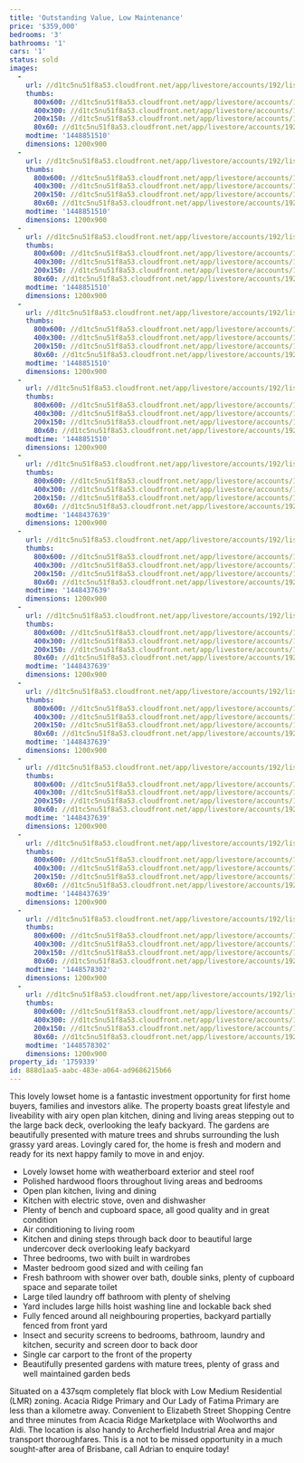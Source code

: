 ```yaml
---
title: 'Outstanding Value, Low Maintenance'
price: '$359,000'
bedrooms: '3'
bathrooms: '1'
cars: '1'
status: sold
images:
  -
    url: //d1tc5nu51f8a53.cloudfront.net/app/livestore/accounts/192/listings/632249/images/Back-area_2571294689_20151125054032.jpg
    thumbs:
      800x600: //d1tc5nu51f8a53.cloudfront.net/app/livestore/accounts/192/listings/632249/images/Back-area_2571294689_20151125054032_800x600.jpg
      400x300: //d1tc5nu51f8a53.cloudfront.net/app/livestore/accounts/192/listings/632249/images/Back-area_2571294689_20151125054032_400x300.jpg
      200x150: //d1tc5nu51f8a53.cloudfront.net/app/livestore/accounts/192/listings/632249/images/Back-area_2571294689_20151125054032_200x150.jpg
      80x60: //d1tc5nu51f8a53.cloudfront.net/app/livestore/accounts/192/listings/632249/images/Back-area_2571294689_20151125054032_80x60.jpg
    modtime: '1448851510'
    dimensions: 1200x900
  -
    url: //d1tc5nu51f8a53.cloudfront.net/app/livestore/accounts/192/listings/632249/images/Fronta_6271328624_20151125054153.jpg
    thumbs:
      800x600: //d1tc5nu51f8a53.cloudfront.net/app/livestore/accounts/192/listings/632249/images/Fronta_6271328624_20151125054153_800x600.jpg
      400x300: //d1tc5nu51f8a53.cloudfront.net/app/livestore/accounts/192/listings/632249/images/Fronta_6271328624_20151125054153_400x300.jpg
      200x150: //d1tc5nu51f8a53.cloudfront.net/app/livestore/accounts/192/listings/632249/images/Fronta_6271328624_20151125054153_200x150.jpg
      80x60: //d1tc5nu51f8a53.cloudfront.net/app/livestore/accounts/192/listings/632249/images/Fronta_6271328624_20151125054153_80x60.jpg
    modtime: '1448851510'
    dimensions: 1200x900
  -
    url: //d1tc5nu51f8a53.cloudfront.net/app/livestore/accounts/192/listings/632249/images/Front3_2978233350_20151125054126.jpg
    thumbs:
      800x600: //d1tc5nu51f8a53.cloudfront.net/app/livestore/accounts/192/listings/632249/images/Front3_2978233350_20151125054126_800x600.jpg
      400x300: //d1tc5nu51f8a53.cloudfront.net/app/livestore/accounts/192/listings/632249/images/Front3_2978233350_20151125054126_400x300.jpg
      200x150: //d1tc5nu51f8a53.cloudfront.net/app/livestore/accounts/192/listings/632249/images/Front3_2978233350_20151125054126_200x150.jpg
      80x60: //d1tc5nu51f8a53.cloudfront.net/app/livestore/accounts/192/listings/632249/images/Front3_2978233350_20151125054126_80x60.jpg
    modtime: '1448851510'
    dimensions: 1200x900
  -
    url: //d1tc5nu51f8a53.cloudfront.net/app/livestore/accounts/192/listings/632249/images/Kitchen_8903898714_20151125054203.jpg
    thumbs:
      800x600: //d1tc5nu51f8a53.cloudfront.net/app/livestore/accounts/192/listings/632249/images/Kitchen_8903898714_20151125054203_800x600.jpg
      400x300: //d1tc5nu51f8a53.cloudfront.net/app/livestore/accounts/192/listings/632249/images/Kitchen_8903898714_20151125054203_400x300.jpg
      200x150: //d1tc5nu51f8a53.cloudfront.net/app/livestore/accounts/192/listings/632249/images/Kitchen_8903898714_20151125054203_200x150.jpg
      80x60: //d1tc5nu51f8a53.cloudfront.net/app/livestore/accounts/192/listings/632249/images/Kitchen_8903898714_20151125054203_80x60.jpg
    modtime: '1448851510'
    dimensions: 1200x900
  -
    url: //d1tc5nu51f8a53.cloudfront.net/app/livestore/accounts/192/listings/632249/images/Kitchen2_624346598_20151125054211.jpg
    thumbs:
      800x600: //d1tc5nu51f8a53.cloudfront.net/app/livestore/accounts/192/listings/632249/images/Kitchen2_624346598_20151125054211_800x600.jpg
      400x300: //d1tc5nu51f8a53.cloudfront.net/app/livestore/accounts/192/listings/632249/images/Kitchen2_624346598_20151125054211_400x300.jpg
      200x150: //d1tc5nu51f8a53.cloudfront.net/app/livestore/accounts/192/listings/632249/images/Kitchen2_624346598_20151125054211_200x150.jpg
      80x60: //d1tc5nu51f8a53.cloudfront.net/app/livestore/accounts/192/listings/632249/images/Kitchen2_624346598_20151125054211_80x60.jpg
    modtime: '1448851510'
    dimensions: 1200x900
  -
    url: //d1tc5nu51f8a53.cloudfront.net/app/livestore/accounts/192/listings/632249/images/Deck_984943509_20151125054102.jpg
    thumbs:
      800x600: //d1tc5nu51f8a53.cloudfront.net/app/livestore/accounts/192/listings/632249/images/Deck_984943509_20151125054102_800x600.jpg
      400x300: //d1tc5nu51f8a53.cloudfront.net/app/livestore/accounts/192/listings/632249/images/Deck_984943509_20151125054102_400x300.jpg
      200x150: //d1tc5nu51f8a53.cloudfront.net/app/livestore/accounts/192/listings/632249/images/Deck_984943509_20151125054102_200x150.jpg
      80x60: //d1tc5nu51f8a53.cloudfront.net/app/livestore/accounts/192/listings/632249/images/Deck_984943509_20151125054102_80x60.jpg
    modtime: '1448437639'
    dimensions: 1200x900
  -
    url: //d1tc5nu51f8a53.cloudfront.net/app/livestore/accounts/192/listings/632249/images/Bedroom1_8539196840_20151125054009.jpg
    thumbs:
      800x600: //d1tc5nu51f8a53.cloudfront.net/app/livestore/accounts/192/listings/632249/images/Bedroom1_8539196840_20151125054009_800x600.jpg
      400x300: //d1tc5nu51f8a53.cloudfront.net/app/livestore/accounts/192/listings/632249/images/Bedroom1_8539196840_20151125054009_400x300.jpg
      200x150: //d1tc5nu51f8a53.cloudfront.net/app/livestore/accounts/192/listings/632249/images/Bedroom1_8539196840_20151125054009_200x150.jpg
      80x60: //d1tc5nu51f8a53.cloudfront.net/app/livestore/accounts/192/listings/632249/images/Bedroom1_8539196840_20151125054009_80x60.jpg
    modtime: '1448437639'
    dimensions: 1200x900
  -
    url: //d1tc5nu51f8a53.cloudfront.net/app/livestore/accounts/192/listings/632249/images/Bedroom2_8701273855_20151125054026.jpg
    thumbs:
      800x600: //d1tc5nu51f8a53.cloudfront.net/app/livestore/accounts/192/listings/632249/images/Bedroom2_8701273855_20151125054026_800x600.jpg
      400x300: //d1tc5nu51f8a53.cloudfront.net/app/livestore/accounts/192/listings/632249/images/Bedroom2_8701273855_20151125054026_400x300.jpg
      200x150: //d1tc5nu51f8a53.cloudfront.net/app/livestore/accounts/192/listings/632249/images/Bedroom2_8701273855_20151125054026_200x150.jpg
      80x60: //d1tc5nu51f8a53.cloudfront.net/app/livestore/accounts/192/listings/632249/images/Bedroom2_8701273855_20151125054026_80x60.jpg
    modtime: '1448437639'
    dimensions: 1200x900
  -
    url: //d1tc5nu51f8a53.cloudfront.net/app/livestore/accounts/192/listings/632249/images/Living_1947813891_20151125054226.jpg
    thumbs:
      800x600: //d1tc5nu51f8a53.cloudfront.net/app/livestore/accounts/192/listings/632249/images/Living_1947813891_20151125054226_800x600.jpg
      400x300: //d1tc5nu51f8a53.cloudfront.net/app/livestore/accounts/192/listings/632249/images/Living_1947813891_20151125054226_400x300.jpg
      200x150: //d1tc5nu51f8a53.cloudfront.net/app/livestore/accounts/192/listings/632249/images/Living_1947813891_20151125054226_200x150.jpg
      80x60: //d1tc5nu51f8a53.cloudfront.net/app/livestore/accounts/192/listings/632249/images/Living_1947813891_20151125054226_80x60.jpg
    modtime: '1448437639'
    dimensions: 1200x900
  -
    url: //d1tc5nu51f8a53.cloudfront.net/app/livestore/accounts/192/listings/632249/images/Front-yard_2443676521_20151125054204.jpg
    thumbs:
      800x600: //d1tc5nu51f8a53.cloudfront.net/app/livestore/accounts/192/listings/632249/images/Front-yard_2443676521_20151125054204_800x600.jpg
      400x300: //d1tc5nu51f8a53.cloudfront.net/app/livestore/accounts/192/listings/632249/images/Front-yard_2443676521_20151125054204_400x300.jpg
      200x150: //d1tc5nu51f8a53.cloudfront.net/app/livestore/accounts/192/listings/632249/images/Front-yard_2443676521_20151125054204_200x150.jpg
      80x60: //d1tc5nu51f8a53.cloudfront.net/app/livestore/accounts/192/listings/632249/images/Front-yard_2443676521_20151125054204_80x60.jpg
    modtime: '1448437639'
    dimensions: 1200x900
  -
    url: //d1tc5nu51f8a53.cloudfront.net/app/livestore/accounts/192/listings/632249/images/Front-2_5627334411_20151125054054.jpg
    thumbs:
      800x600: //d1tc5nu51f8a53.cloudfront.net/app/livestore/accounts/192/listings/632249/images/Front-2_5627334411_20151125054054_800x600.jpg
      400x300: //d1tc5nu51f8a53.cloudfront.net/app/livestore/accounts/192/listings/632249/images/Front-2_5627334411_20151125054054_400x300.jpg
      200x150: //d1tc5nu51f8a53.cloudfront.net/app/livestore/accounts/192/listings/632249/images/Front-2_5627334411_20151125054054_200x150.jpg
      80x60: //d1tc5nu51f8a53.cloudfront.net/app/livestore/accounts/192/listings/632249/images/Front-2_5627334411_20151125054054_80x60.jpg
    modtime: '1448437639'
    dimensions: 1200x900
  -
    url: //d1tc5nu51f8a53.cloudfront.net/app/livestore/accounts/192/listings/632249/images/Bath_4132950068_20151127085132.jpg
    thumbs:
      800x600: //d1tc5nu51f8a53.cloudfront.net/app/livestore/accounts/192/listings/632249/images/Bath_4132950068_20151127085132_800x600.jpg
      400x300: //d1tc5nu51f8a53.cloudfront.net/app/livestore/accounts/192/listings/632249/images/Bath_4132950068_20151127085132_400x300.jpg
      200x150: //d1tc5nu51f8a53.cloudfront.net/app/livestore/accounts/192/listings/632249/images/Bath_4132950068_20151127085132_200x150.jpg
      80x60: //d1tc5nu51f8a53.cloudfront.net/app/livestore/accounts/192/listings/632249/images/Bath_4132950068_20151127085132_80x60.jpg
    modtime: '1448578302'
    dimensions: 1200x900
  -
    url: //d1tc5nu51f8a53.cloudfront.net/app/livestore/accounts/192/listings/632249/images/Laundry_2756028604_20151125054227.jpg
    thumbs:
      800x600: //d1tc5nu51f8a53.cloudfront.net/app/livestore/accounts/192/listings/632249/images/Laundry_2756028604_20151125054227_800x600.jpg
      400x300: //d1tc5nu51f8a53.cloudfront.net/app/livestore/accounts/192/listings/632249/images/Laundry_2756028604_20151125054227_400x300.jpg
      200x150: //d1tc5nu51f8a53.cloudfront.net/app/livestore/accounts/192/listings/632249/images/Laundry_2756028604_20151125054227_200x150.jpg
      80x60: //d1tc5nu51f8a53.cloudfront.net/app/livestore/accounts/192/listings/632249/images/Laundry_2756028604_20151125054227_80x60.jpg
    modtime: '1448578302'
    dimensions: 1200x900
property_id: '1759339'
id: 888d1aa5-aabc-483e-a064-ad9686215b66
---
```

This lovely lowset home is a fantastic investment opportunity for first home buyers, families and investors alike. The property boasts great lifestyle and liveability with airy open plan kitchen, dining and living areas stepping out to the large back deck, overlooking the leafy backyard. The gardens are beautifully presented with mature trees and shrubs surrounding the lush grassy yard areas. Lovingly cared for, the home is fresh and modern and ready for its next happy family to move in and enjoy.

*  Lovely lowset home with weatherboard exterior and steel roof
*  Polished hardwood floors throughout living areas and bedrooms
*  Open plan kitchen, living and dining
*  Kitchen with electric stove, oven and dishwasher
*  Plenty of bench and cupboard space, all good quality and in great condition
*  Air conditioning to living room
*  Kitchen and dining steps through back door to beautiful large undercover deck overlooking leafy backyard
*  Three bedrooms, two with built in wardrobes
*  Master bedroom good sized and with ceiling fan
*  Fresh bathroom with shower over bath, double sinks, plenty of cupboard space and separate toilet
*  Large tiled laundry off bathroom with plenty of shelving
*  Yard includes large hills hoist washing line and lockable back shed
*  Fully fenced around all neighbouring properties, backyard partially fenced from front yard
*  Insect and security screens to bedrooms, bathroom, laundry and kitchen, security and screen door to back door
*  Single car carport to the front of the property
*  Beautifully presented gardens with mature trees, plenty of grass and well maintained garden beds
 
Situated on a 437sqm completely flat block with Low Medium Residential (LMR) zoning. Acacia Ridge Primary and Our Lady of Fatima Primary are less than a kilometre away. Convenient to Elizabeth Street Shopping Centre and three minutes from Acacia Ridge Marketplace with Woolworths and Aldi. The location is also handy to Archerfield Industrial Area and major transport thoroughfares. This is a not to be missed opportunity in a much sought-after area of Brisbane, call Adrian to enquire today!